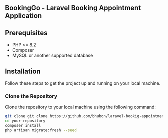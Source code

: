 ## BookingGo - Laravel Booking Appointment Application

## Prerequisites
- PHP >= 8.2
- Composer
- MySQL or another supported database

## Installation

Follow these steps to get the project up and running on your local machine.

### Clone the Repository

Clone the repository to your local machine using the following command:

```bash
git clone git clone https://github.com/bhubon/laravel-bookig-appointment/tree/dev
cd your-repository
composer install
php artisan migrate:fresh --seed